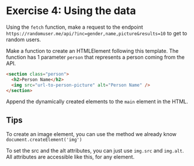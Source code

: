 # Exercise 4: Using the data

Using the `fetch` function, make a request to the endpoint `https://randomuser.me/api/?inc=gender,name,picture&results=10` to get to random users.

Make a function to create an HTMLElement following this template. The function has 1 parameter `person` that represents a person coming from the API.

```html
<section class="person">
  <h2>Person Name</h2>
  <img src="url-to-person-picture" alt="Person Name" />
</section>
```

Append the dynamically created elements to the `main` element in the HTML.

## Tips

To create an image element, you can use the method we already know `document.createElement('img')`

To set the src and the alt attributes, you can just use `img.src` and `img.alt`. All attributes are accessible like this, for any element.
